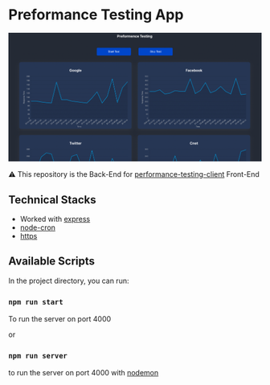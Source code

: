 # Preformance Testing App

<img src="previousImage.png" width="1000">

⚠️ This repository is the Back-End for [performance-testing-client](https://github.com/PoratRoy/performance-testing-client) Front-End

## Technical Stacks
- Worked with [express](https://www.npmjs.com/package/express)
- [node-cron](https://www.npmjs.com/package/node-cron) 
- [https](https://www.npmjs.com/package/https) 

## Available Scripts

In the project directory, you can run:

### `npm run start`
To run the server on port 4000

or 
### `npm run server`
to run the server on port 4000 with [nodemon](https://www.npmjs.com/package/nodemon)